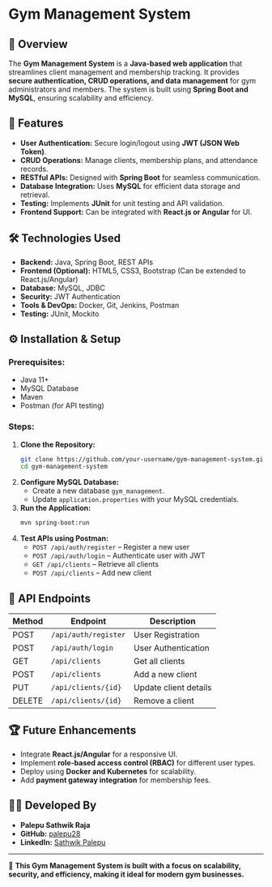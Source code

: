 # Gym Management System

## 📌 Overview
The **Gym Management System** is a **Java-based web application** that streamlines client management and membership tracking. It provides **secure authentication, CRUD operations, and data management** for gym administrators and members. The system is built using **Spring Boot and MySQL**, ensuring scalability and efficiency.

## 🚀 Features
- **User Authentication:** Secure login/logout using **JWT (JSON Web Token)**.
- **CRUD Operations:** Manage clients, membership plans, and attendance records.
- **RESTful APIs:** Designed with **Spring Boot** for seamless communication.
- **Database Integration:** Uses **MySQL** for efficient data storage and retrieval.
- **Testing:** Implements **JUnit** for unit testing and API validation.
- **Frontend Support:** Can be integrated with **React.js or Angular** for UI.

## 🛠️ Technologies Used
- **Backend:** Java, Spring Boot, REST APIs
- **Frontend (Optional):** HTML5, CSS3, Bootstrap (Can be extended to React.js/Angular)
- **Database:** MySQL, JDBC
- **Security:** JWT Authentication
- **Tools & DevOps:** Docker, Git, Jenkins, Postman
- **Testing:** JUnit, Mockito

## ⚙️ Installation & Setup
### Prerequisites:
- Java 11+
- MySQL Database
- Maven
- Postman (for API testing)

### Steps:
1. **Clone the Repository:**
   ```sh
   git clone https://github.com/your-username/gym-management-system.git
   cd gym-management-system
   ```
2. **Configure MySQL Database:**
   - Create a new database `gym_management`.
   - Update `application.properties` with your MySQL credentials.
3. **Run the Application:**
   ```sh
   mvn spring-boot:run
   ```
4. **Test APIs using Postman:**
   - `POST /api/auth/register` – Register a new user
   - `POST /api/auth/login` – Authenticate user with JWT
   - `GET /api/clients` – Retrieve all clients
   - `POST /api/clients` – Add new client

## 📖 API Endpoints
| Method | Endpoint | Description |
|--------|----------|-------------|
| POST   | `/api/auth/register` | User Registration |
| POST   | `/api/auth/login` | User Authentication |
| GET    | `/api/clients` | Get all clients |
| POST   | `/api/clients` | Add a new client |
| PUT    | `/api/clients/{id}` | Update client details |
| DELETE | `/api/clients/{id}` | Remove a client |

## 🏆 Future Enhancements
- Integrate **React.js/Angular** for a responsive UI.
- Implement **role-based access control (RBAC)** for different user types.
- Deploy using **Docker and Kubernetes** for scalability.
- Add **payment gateway integration** for membership fees.

## 👨‍💻 Developed By
- **Palepu Sathwik Raja**  
- **GitHub:** [palepu28](https://github.com/palepu28)  
- **LinkedIn:** [Sathwik Palepu](https://www.linkedin.com/in/sathwik-palepu-04bba120a/)

---
🚀 **This Gym Management System is built with a focus on scalability, security, and efficiency, making it ideal for modern gym businesses.**

